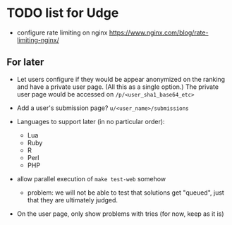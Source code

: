 TODO list for Udge
==================

* configure rate limiting on nginx
  https://www.nginx.com/blog/rate-limiting-nginx/


For later
---------

* Let users configure if they would be appear anonymized on the ranking and
  have a private user page.  (All this as a single option.)
  The private user page would be accessed on `/p/<user_sha1_base64_etc>`

* Add a user's submission page?  `u/<user_name>/submissions`

* Languages to support later (in no particular order):

	- Lua
	- Ruby
	- R
	- Perl
	- PHP

* allow parallel execution of `make test-web` somehow

	- problem: we will not be able to test that solutions get "queued",
	           just that they are ultimately judged.

* On the user page, only show problems with tries (for now, keep as it is)
